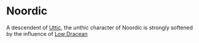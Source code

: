 # Noordic
A descendent of [Uttic](uttic), the unthic character of Noordic is strongly softened by the influence of [Low Dracean](dracean#low-dracean)